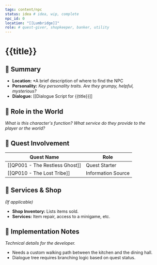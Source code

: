 ```yaml
---
tags: content/npc
status: idea # idea, wip, complete
npc_id: 0
location: "[[Lumbridge]]"
role: # quest-giver, shopkeeper, banker, utility
---
```


# {{title}}

## 📖 Summary
- **Location:** *A brief description of where to find the NPC
- **Personality:** *Key personality traits. Are they grumpy, helpful, mysterious?*
- **Dialogue:** [[Dialogue Script for {{title}}]]

## 💬 Role in the World
*What is this character's function? What service do they provide to the player or the world?*

## 📜 Quest Involvement
| Quest Name | Role |
|---|---|
| [[QP001 - The Restless Ghost]] | Quest Starter |
| [[QP010 - The Lost Tribe]] | Information Source |


## 🏪 Services & Shop
*(If applicable)*
- **Shop Inventory:** Lists items sold.
- **Services:** Item repair, access to a minigame, etc.

## 📝 Implementation Notes
*Technical details for the developer.*
- Needs a custom walking path between the kitchen and the dining hall.
- Dialogue tree requires branching logic based on quest status.